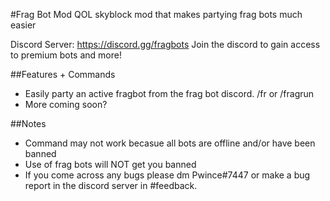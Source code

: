 #Frag Bot Mod
QOL skyblock mod that makes partying frag bots much easier

Discord Server: https://discord.gg/fragbots
Join the discord to gain access to premium bots and more!

##Features + Commands
- Easily party an active fragbot from the frag bot discord. /fr or /fragrun
- More coming soon?

##Notes
- Command may not work becasue all bots are offline and/or have been banned
- Use of frag bots will NOT get you banned
- If you come across any bugs please dm Pwince#7447 or make a bug report in the discord server in #feedback.
